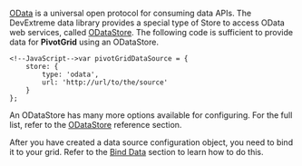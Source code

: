 [OData](https://www.odata.org) is a universal open protocol for consuming data APIs. The DevExtreme data library provides a special type of Store to access OData web services, called [ODataStore](/api-reference/30%20Data%20Layer/ODataStore '/Documentation/ApiReference/Data_Layer/ODataStore/'). The following code is sufficient to provide data for **PivotGrid** using an ODataStore.

	<!--JavaScript-->var pivotGridDataSource = {
		store: {
			type: 'odata',
			url: 'http://url/to/the/source'
		}
	};


An ODataStore has many more options available for configuring. For the full list, refer to the [ODataStore](/api-reference/30%20Data%20Layer/ODataStore '/Documentation/ApiReference/Data_Layer/ODataStore/') reference section.

After you have created a data source configuration object, you need to bind it to your grid. Refer to the [Bind Data](/concepts/10%20UI%20Widgets/71%20Pivot%20Grid/030%20Data%20Binding/20%20Bind%20Data.md '/Documentation/Guide/UI_Widgets/Pivot_Grid/Data_Binding/#Bind_Data') section to learn how to do this.
